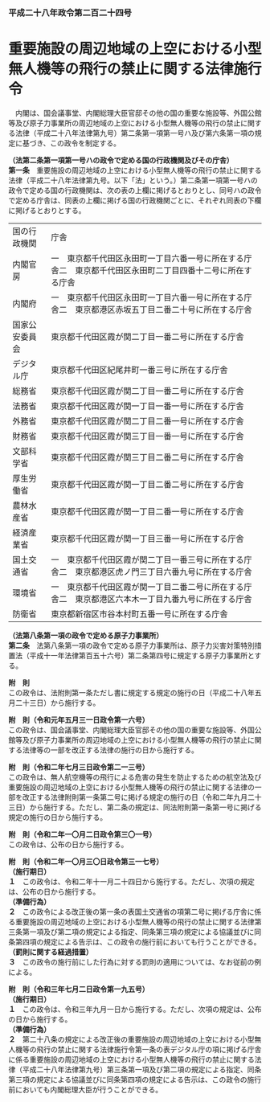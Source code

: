### 平成二十八年政令第二百二十四号  
# 重要施設の周辺地域の上空における小型無人機等の飛行の禁止に関する法律施行令  
　内閣は、国会議事堂、内閣総理大臣官邸その他の国の重要な施設等、外国公館等及び原子力事業所の周辺地域の上空における小型無人機等の飛行の禁止に関する法律（平成二十八年法律第九号）第二条第一項第一号ハ及び第六条第一項の規定に基づき、この政令を制定する。  
  
**（法第二条第一項第一号ハの政令で定める国の行政機関及びその庁舎）**  
**第一条**　重要施設の周辺地域の上空における小型無人機等の飛行の禁止に関する法律（平成二十八年法律第九号。以下「法」という。）第二条第一項第一号ハの政令で定める国の行政機関は、次の表の上欄に掲げるとおりとし、同号ハの政令で定める庁舎は、同表の上欄に掲げる国の行政機関ごとに、それぞれ同表の下欄に掲げるとおりとする。  

|||  
| --- | --- |  
|国の行政機関|庁舎|  
|内閣官房|一　東京都千代田区永田町一丁目六番一号に所在する庁舎二　東京都千代田区永田町二丁目四番十二号に所在する庁舎|  
|内閣府|一　東京都千代田区永田町一丁目六番一号に所在する庁舎二　東京都港区赤坂五丁目二番二十号に所在する庁舎|  
|国家公安委員会|東京都千代田区霞が関二丁目一番二号に所在する庁舎|  
|デジタル庁|東京都千代田区紀尾井町一番三号に所在する庁舎|  
|総務省|東京都千代田区霞が関二丁目一番二号に所在する庁舎|  
|法務省|東京都千代田区霞が関一丁目一番一号に所在する庁舎|  
|外務省|東京都千代田区霞が関二丁目二番一号に所在する庁舎|  
|財務省|東京都千代田区霞が関三丁目一番一号に所在する庁舎|  
|文部科学省|東京都千代田区霞が関三丁目二番二号に所在する庁舎|  
|厚生労働省|東京都千代田区霞が関一丁目二番二号に所在する庁舎|  
|農林水産省|東京都千代田区霞が関一丁目二番一号に所在する庁舎|  
|経済産業省|東京都千代田区霞が関一丁目三番一号に所在する庁舎|  
|国土交通省|一　東京都千代田区霞が関二丁目一番三号に所在する庁舎二　東京都港区虎ノ門三丁目六番九号に所在する庁舎|  
|環境省|一　東京都千代田区霞が関一丁目二番二号に所在する庁舎二　東京都港区六本木一丁目九番九号に所在する庁舎|  
|防衛省|東京都新宿区市谷本村町五番一号に所在する庁舎|  
  
  
**（法第八条第一項の政令で定める原子力事業所）**  
**第二条**　法第八条第一項の政令で定める原子力事業所は、原子力災害対策特別措置法（平成十一年法律第百五十六号）第二条第四号に規定する原子力事業所とする。  
  
**附　則**  
この政令は、法附則第一条ただし書に規定する規定の施行の日（平成二十八年五月二十三日）から施行する。  
  
**附　則（令和元年五月三一日政令第一六号）**  
この政令は、国会議事堂、内閣総理大臣官邸その他の国の重要な施設等、外国公館等及び原子力事業所の周辺地域の上空における小型無人機等の飛行の禁止に関する法律等の一部を改正する法律の施行の日から施行する。  
  
**附　則（令和二年七月三日政令第二一三号）**  
この政令は、無人航空機等の飛行による危害の発生を防止するための航空法及び重要施設の周辺地域の上空における小型無人機等の飛行の禁止に関する法律の一部を改正する法律附則第一条第二号に掲げる規定の施行の日（令和二年九月二十三日）から施行する。ただし、第二条の規定は、同法附則第一条第一号に掲げる規定の施行の日から施行する。  
  
**附　則（令和二年一〇月二日政令第三〇一号）**  
この政令は、公布の日から施行する。  
  
**附　則（令和二年一〇月三〇日政令第三一七号）**  
**（施行期日）**  
**１**　この政令は、令和二年十一月二十四日から施行する。ただし、次項の規定は、公布の日から施行する。  
**（準備行為）**  
**２**　この政令による改正後の第一条の表国土交通省の項第二号に掲げる庁舎に係る重要施設の周辺地域の上空における小型無人機等の飛行の禁止に関する法律第三条第一項及び第二項の規定による指定、同条第三項の規定による協議並びに同条第四項の規定による告示は、この政令の施行前においても行うことができる。  
**（罰則に関する経過措置）**  
**３**　この政令の施行前にした行為に対する罰則の適用については、なお従前の例による。  
  
**附　則（令和三年七月二日政令第一九五号）**  
**（施行期日）**  
**１**　この政令は、令和三年九月一日から施行する。ただし、次項の規定は、公布の日から施行する。  
**（準備行為）**  
**２**　第二十八条の規定による改正後の重要施設の周辺地域の上空における小型無人機等の飛行の禁止に関する法律施行令第一条の表デジタル庁の項に掲げる庁舎に係る重要施設の周辺地域の上空における小型無人機等の飛行の禁止に関する法律（平成二十八年法律第九号）第三条第一項及び第二項の規定による指定、同条第三項の規定による協議並びに同条第四項の規定による告示は、この政令の施行前においても内閣総理大臣が行うことができる。  
  
